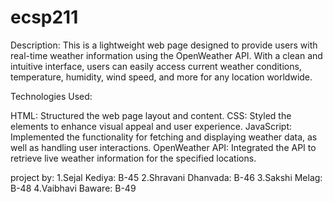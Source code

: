 # ecsp211
Description: This is a lightweight web page designed to provide users with real-time weather information using the OpenWeather API. With a clean and intuitive interface, users can easily access current weather conditions, temperature, humidity, wind speed, and more for any location worldwide.

Technologies Used:

HTML: Structured the web page layout and content. CSS: Styled the elements to enhance visual appeal and user experience. JavaScript: Implemented the functionality for fetching and displaying weather data, as well as handling user interactions. OpenWeather API: Integrated the API to retrieve live weather information for the specified locations.

project by: 
1.Sejal Kediya: B-45
2.Shravani Dhanvada: B-46
3.Sakshi Melag: B-48
4.Vaibhavi Baware: B-49
